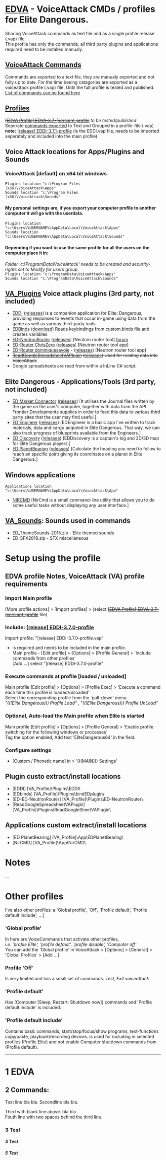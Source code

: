 # [EDVA](https://github.com/ArNeo-VR/EDVA) - VoiceAttack CMDs / profiles for Elite Dangerous.
Sharing VoiceAttack commands as text file and as a single profile release (.vap) file.  
This profile has only the commands, all third party plugins and applications required need to be installed manualy.  

## [VoiceAttack Commands](Commands)
Commands are exported to a text file, they are manualy exported and not fully up to date.
For the time beeing catagories are exported as a voiceattack profile (.vap) file. Until the full profile is tested and published.  
[List of commands can be found here](Commands#edva---commands---ed-37-l)  

## [Profiles](Profiles)
~~[[EDVA Profile] EDVA-3.7-(version)-profile](Profiles)~~ *to be tested/published*  
Seperate [commands exported](Commands) to Text and Grouped in a profile-file (.vap)  
**note:** [\[release\] EDDI-3.7.1-profile](Profiles) (is the EDDI.vap file, needs to be imported seperately and included into the main profile)  

## Voice Attack locations for Apps/Plugins and Sounds
### VoiceAttack [default] on x64 bit windows
<code>Plugins location "c:\Program Files (x86)\VoiceAttack\Apps"</code>  
<code>Sounds location "c:\Program Files (x86)\VoiceAttack\Sounds"</code>
#### My personal settings are, if you export your computer profile to another computer it will go with the userdata.
<code>Plugins location "c:\Users\\%USERNAME%\AppData\Local\VoiceAttack\Apps"</code>  
<code>Sounds location "c:\Users\\%USERNAME%\AppData\Local\VoiceAttack\Sounds"</code>
#### Depending if you want to use the same profile for all the users on the computer place it in:
*Folder 'c:\ProgramData\VoiceAttack' needs to be created and security-rights set to Modify for users group.*  
<code>Plugins location "c:\ProgramData\VoiceAttack\Apps"</code>  
<code>Sounds location "c:\ProgramData\VoiceAttack\Sounds"</code>

## [VA_Plugins](VA_Plugins) Voice attack plugins (3rd party, not included)
- [EDDI](https://github.com/EDCD/EDDI) ([releases](https://github.com/EDCD/EDDI/releases)) is a companion application for Elite: Dangerous, providing responses to events that occur in-game using data from the game as well as various third-party tools.  
- [EDBinds](https://forum.voiceattack.com/smf/index.php?topic=564.0) ([download](http://www.voiceattack.com/bindED)) Reads keybindings from custom.binds file and creates variables  
- [ED-NeutronRouter](https://github.com/sc-pulgan/ED-NeutronRouter) ([releases](https://github.com/sc-pulgan/ED-NeutronRouter/releases)) [Neutron router tool] [forum](https://forums.frontier.co.uk/threads/ed-router-a-neutron-router.416021/)  
- [ED-Router ChrisZero](https://github.com/chriszero/ED-Router) ([releases](https://github.com/chriszero/ED-Router/releases)) [Neutron router tool app]  
- [ED-Router dominiquesavoie](https://github.com/dominiquesavoie/ED-Router) - ([releases](https://github.com/dominiquesavoie/ED-Router/releases)) [Neutron router tool app]  
- ~~[ReadGoogleSpreadsheetVAPlugin](https://github.com/trowgundam/ReadGoogleSpreadsheetVAPlugin) ([releases](https://github.com/trowgundam/ReadGoogleSpreadsheetVAPlugin/releases)) Used for reading data into VoiceAttack~~  
- Google spreadsheets are read from within a InLine C# script.  

## Elite Dangerous - Applications/Tools (3rd party, not included)
- [ED Market Connector](https://github.com/EDCD/EDMarketConnector) ([releases](https://github.com/EDCD/EDMarketConnector/releases)) [It utilises the Journal files written by the game on the user's computer, together with data from the API Frontier Developments supplies in order to feed this data to various third party sites that the user may find useful.]
- [ED Engineer](https://github.com/msarilar/EDEngineer) ([releases](https://github.com/msarilar/EDEngineer/releases)) [EDEngineer is a basic app I've written to track materials, data and cargo acquired in Elite Dangerous. That way, we can also track progress of blueprints available from the Engineers.]
- [ED Discovery](https://github.com/EDDiscovery/EDDiscovery) ([releases](https://github.com/EDDiscovery/EDDiscovery/releases)) [EDDiscovery is a captain's log and 2D/3D map for Elite Dangerous players.]
- [ED PlanetBearing](https://github.com/Uriei/EDPlanetBearing) ([releases](https://github.com/Uriei/EDPlanetBearing/releases)) [Calculate the heading you need to follow to reach an specific point giving its coordinates on a planet in Elite Dangerous.]

## Windows applications
<code>Applications location "c:\Users\\%USERNAME%\AppData\Local\VoiceAttack\App"</code>  
- [NIRCMD](https://www.nirsoft.net/utils/nircmd.html) [NirCmd is a small command-line utility that allows you to do some useful tasks without displaying any user interface.]

## [VA_Sounds](VA_Sounds): Sounds used in commands
- ED_ThemeSounds-2015.zip - Elite themed sounds
- ED_SFX2018.zip - SFX miscellaneous 

# Setup using the profile
## EDVA profile Notes, VoiceAttack (VA) profile requirements

### Import Main profile
[More profile actions] > [Import profiles] > (select ~~[[EDVA Profile] EDVA-3.7-(version)-profile](Profiles)~~ file)  

### Include: [[release] EDDI-3.7.0-profile](Profiles)
Import profile: "[release] EDDI-3.7.0-profile.vap"  
- is required and needs to be included in the main profile.  
Main profile - [Edit profile] > [Options] > [Profile General] > 'Include commands from other profiles'  
[Add ...] select "[release] EDDI-3.7.0-profile"

### Execute commands at profile [loaded / unloaded]
Main profile [Edit profile] > [Options] > [Profile Exec] > 'Execute a command each time this profile is loaded/unloaded'  
Select the corresponding profile from the 'pull-down' menu.  
*"(((Elite Dangerous))) Profile Load"  ,  "(((Elite Dangerous))) Profile UnLoad"*

### Optional, Auto-load the Main profile when Elite is started
Main profile [Edit profile] > [Options] > [Profile General] > 'Enable profile switching for the following windows or processes'  
Tag the option enabled, Add text 'EliteDangerous64' in the field.

### Configure settings
- [Custom / Phonetic name] in > '(((MAIN))) Settings'

## Plugin custo extract/install locations
- [EDDI] [VA_Profile]\Plugins\EDDI\
- [EDbinds] [VA_Profile]\Plugins\bindEDplugin\
- [ED-ED-NeutronRouter] [VA_Profile]\Plugins\ED-NeutronRouter\
- [ReadGoogleSpreadsheetVAPlugin] [VA_Profile]\Plugins\ReadGoogleSheetVAPlugin\

## Applications custom extract/install locations
- [ED PlanetBearing] [VA_Profile]\App\EDPlanetBearing\
- [NirCMD] [VA_Profile]\App\NirCMD\

# Notes
...

# Other profiles
I've also other profiles: a 'Global profile', 'Off', 'Profile default', 'Profile default include', ...]

### 'Global profile'
In here are VoiceCommands that activate other profiles,  
*i.e. 'profile Elite', 'profile default', 'profile disable', 'Computer off'*  
You can add the 'Global profile' in VoiceAttack > [Options] > [General] > 'Global Profiles' > [Add ...]

### Profile 'Off' 
Is very limited and has a small set of commands. *Test, Exit voiceattack*

### 'Profile default' 
Has (Computer [Sleep; Restart; Shutdown now]) commands and 'Profile default include' is included.

### 'Profile default include'
Contains basic commands, start/stop/focus/show programs, text-functions copy/paste, playback/recording devices.
is used for including in selected profiles (Profile Elite) and not enable Computer shutdown commands from (Profile default).

---

# 1 EDVA
## 2 Commands:
Text line bla bla.
Secondline bla bla.

Third with blank line above. bla bla  
Fouth line with two spaces behind the third line.
### 3 Test

#### 4 Test

##### 5 Test
